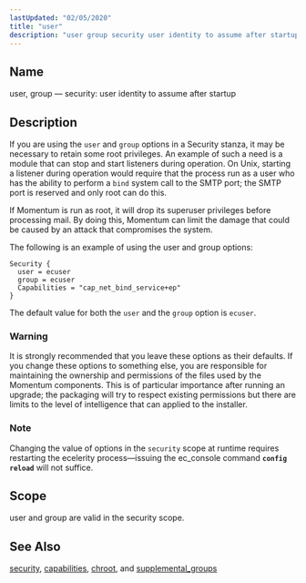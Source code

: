 ```yaml
---
lastUpdated: "02/05/2020"
title: "user"
description: "user group security user identity to assume after startup If you are using the user and group options in a Security stanza it may be necessary to retain some root privileges An example of such a need is a module that can stop and start listeners during operation On Unix..."
---
```


<a name="conf.ref.user"></a> 
## Name

user, group — security: user identity to assume after startup

<a name="idp27263568"></a> 
## Description

If you are using the `user` and `group` options in a Security stanza, it may be necessary to retain some root privileges. An example of such a need is a module that can stop and start listeners during operation. On Unix, starting a listener during operation would require that the process run as a user who has the ability to perform a `bind` system call to the SMTP port; the SMTP port is reserved and only root can do this.

If Momentum is run as root, it will drop its superuser privileges before processing mail. By doing this, Momentum can limit the damage that could be caused by an attack that compromises the system.

The following is an example of using the user and group options:

<a name="example.user"></a> 


```
Security {
  user = ecuser
  group = ecuser
  Capabilities = "cap_net_bind_service+ep"
}
```

The default value for both the `user` and the `group` option is `ecuser`.

### Warning

It is strongly recommended that you leave these options as their defaults. If you change these options to something else, you are responsible for maintaining the ownership and permissions of the files used by the Momentum components. This is of particular importance after running an upgrade; the packaging will try to respect existing permissions but there are limits to the level of intelligence that can applied to the installer.

### Note

Changing the value of options in the `security` scope at runtime requires restarting the ecelerity process—issuing the ec_console command **`config reload`**         will not suffice.

<a name="idp27275920"></a> 
## Scope

user and group are valid in the security scope.

<a name="idp27277760"></a> 
## See Also

[security](/momentum/4/config/ref-security), [capabilities](/momentum/4/config/ref-capabilities), [chroot](/momentum/4/config/ref-chroot), and [supplemental_groups](/momentum/4/config/ref-supplemental-groups)